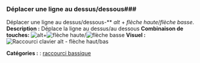 ### Déplacer une ligne au dessus/dessous###
Déplacer une ligne au dessus/dessous-** *alt* + *flèche haute*/*flèche basse*.
**Description :** Déplace la ligne au dessus/au dessous
**Combinaison de touches:**  ![alt]()+![flèche haute]()/![flèche basse]()
**Visuel :** ![Raccourci clavier alt - flèche haut/bas](gifs/CTRL_fle.gif)

**Catégories :** : [raccourci bassique](#basics)